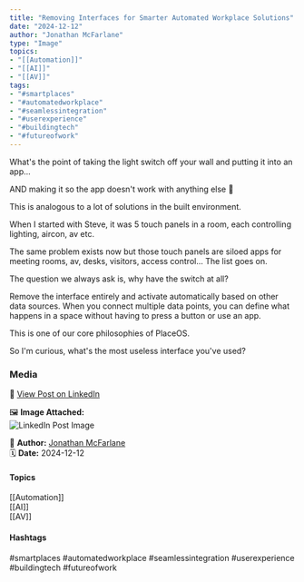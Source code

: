 ```yaml
---
title: "Removing Interfaces for Smarter Automated Workplace Solutions"  
date: "2024-12-12"  
author: "Jonathan McFarlane"  
type: "Image"  
topics:  
- "[[Automation]]"  
- "[[AI]]"  
- "[[AV]]"  
tags:  
- "#smartplaces"  
- "#automatedworkplace"  
- "#seamlessintegration"  
- "#userexperience"  
- "#buildingtech"  
- "#futureofwork"  
---
```

What's the point of taking the light switch off your wall and putting it into an app...  
  
AND making it so the app doesn't work with anything else 🫠

This is analogous to a lot of solutions in the built environment.

When I started with Steve, it was 5 touch panels in a room, each controlling lighting, aircon, av etc.

The same problem exists now but those touch panels are siloed apps for meeting rooms, av, desks, visitors, access control... The list goes on.

The question we always ask is, why have the switch at all?

Remove the interface entirely and activate automatically based on other data sources. When you connect multiple data points, you can define what happens in a space without having to press a button or use an app.

This is one of our core philosophies of PlaceOS.

So I'm curious, what's the most useless interface you've used?

### Media

🔗 [View Post on LinkedIn](https://www.linkedin.com/feed/update/urn:li:activity:7273101015422263296)  
  
🖼 **Image Attached:**  
![LinkedIn Post Image](https://media.licdn.com/dms/image/v2/D5622AQEJaDu2Tw4kYA/feedshare-shrink_800/B56ZO8.1CcHoAk-/0/1734042408462?e=1744848000&v=beta&t=dqu2-ovnMAtWc6Z_i89iIYDFNTOOpjFZ74oa3zcNY2o)  
  
👤 **Author:** [Jonathan McFarlane](https://www.linkedin.com/in/jonathanmcfarlane/)  
🗓️ **Date:** 2024-12-12

#### Topics

[[Automation]]  
[[AI]]  
[[AV]]  

#### Hashtags

#smartplaces #automatedworkplace #seamlessintegration #userexperience #buildingtech #futureofwork